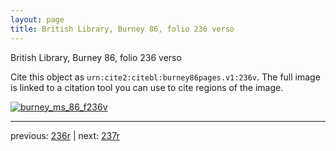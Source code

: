 ```yaml
---
layout: page
title: British Library, Burney 86, folio 236 verso
---
```


British Library, Burney 86, folio 236 verso

Cite this object as `urn:cite2:citebl:burney86pages.v1:236v`.  The full image is linked to a citation tool you can use to cite regions of the image.

[![burney_ms_86_f236v](http://www.homermultitext.org/iipsrv?IIIF=/project/homer/pyramidal/deepzoom/citebl/burney86imgs/v1/burney_ms_86_f236v.tif/full/800,/0/default.jpg)](http://www.homermultitext.org/ict2/?urn=urn:cite2:citebl:burney86imgs.v1:burney_ms_86_f236v) 

---

previous:  [236r](../236r/) | next: [237r](../237r/)